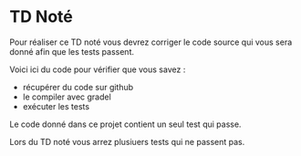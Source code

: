 # TD Noté

Pour réaliser ce TD noté vous devrez corriger le code source qui vous sera donné afin que les tests passent.

Voici ici du code pour vérifier que vous savez :

* récupérer du code sur github
* le compiler avec gradel
* exécuter les tests

Le code donné dans ce projet contient un seul test qui passe.

Lors du TD noté vous arrez plusiuers tests qui ne passent pas.

